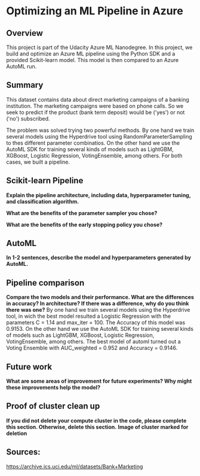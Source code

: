 # Optimizing an ML Pipeline in Azure

## Overview
This project is part of the Udacity Azure ML Nanodegree.
In this project, we build and optimize an Azure ML pipeline using the Python SDK and a provided Scikit-learn model.
This model is then compared to an Azure AutoML run.

## Summary
This dataset contains data about direct marketing campaigns of a banking institution. The marketing campaigns were based on phone calls. So we seek to predict if the product (bank term deposit) would be ('yes') or not ('no') subscribed.

The problem was solved trying two powerful methods. By one hand we train several models using the Hyperdrive tool using RandomParameterSampling to thes different parameter combinatios. On the other hand we use the AutoML SDK for training several kinds of models such as LightGBM, XGBoost, Logistic Regression, VotingEnsemble, among others. For both cases, we built a pipeline.

## Scikit-learn Pipeline
**Explain the pipeline architecture, including data, hyperparameter tuning, and classification algorithm.**

**What are the benefits of the parameter sampler you chose?**

**What are the benefits of the early stopping policy you chose?**

## AutoML
**In 1-2 sentences, describe the model and hyperparameters generated by AutoML.**

## Pipeline comparison
**Compare the two models and their performance. What are the differences in accuracy? In architecture? If there was a difference, why do you think there was one?**
By one hand we train several models using the Hyperdrive tool, in wich the best model resulted a Logistic Regression with the parameters C = 1.14 and max_iter = 100. The Accuracy of this model was 0.9153. On the other hand we use the AutoML SDK for training several kinds of models such as LightGBM, XGBoost, Logistic Regression, VotingEnsemble, among others. The best model of automl turned out a Voting Ensemble with AUC_weighted = 0.952 and Accuracy = 0.9146.

## Future work
**What are some areas of improvement for future experiments? Why might these improvements help the model?**

## Proof of cluster clean up
**If you did not delete your compute cluster in the code, please complete this section. Otherwise, delete this section.**
**Image of cluster marked for deletion**

## Sources:
https://archive.ics.uci.edu/ml/datasets/Bank+Marketing
